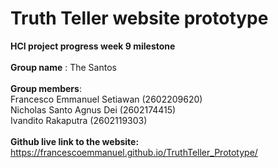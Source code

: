 # Truth Teller website prototype

**HCI project progress week 9 milestone**
<br>
<br>
**Group name** : The Santos
<br>
<br>
**Group members**:
<br> Francesco Emmanuel Setiawan (2602209620)
<br>Nicholas Santo Agnus Dei (2602174415)
<br> Ivandito Rakaputra (2602119303)
<br>
<br>
**Github live link to the website:** https://francescoemmanuel.github.io/TruthTeller_Prototype/
